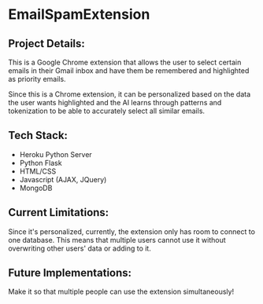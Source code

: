 # EmailSpamExtension

## Project Details:
This is a Google Chrome extension that allows the user to select certain emails in their Gmail inbox and have them be remembered and highlighted as priority emails.

Since this is a Chrome extension, it can be personalized based on the data the user wants highlighted and the AI learns through patterns and tokenization to be able to accurately select all similar emails.

## Tech Stack:
- Heroku Python Server
- Python Flask
- HTML/CSS
- Javascript (AJAX, JQuery)
- MongoDB

## Current Limitations:
Since it's personalized, currently, the extension only has room to connect to one database. This means that multiple users cannot use it without overwriting other users' data or adding to it.

## Future Implementations:
Make it so that multiple people can use the extension simultaneously!
